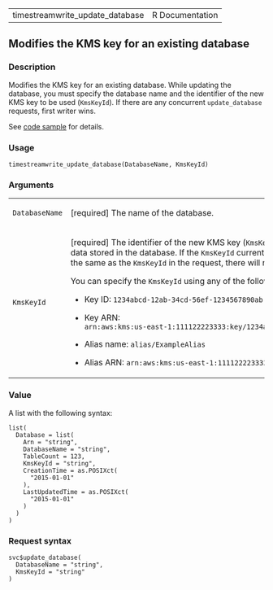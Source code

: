 <table style="width: 100%;">
<tbody>
<tr class="odd">
<td>timestreamwrite_update_database</td>
<td style="text-align: right;">R Documentation</td>
</tr>
</tbody>
</table>

## Modifies the KMS key for an existing database

### Description

Modifies the KMS key for an existing database. While updating the
database, you must specify the database name and the identifier of the
new KMS key to be used (`KmsKeyId`). If there are any concurrent
`update_database` requests, first writer wins.

See [code
sample](https://docs.aws.amazon.com/timestream/latest/developerguide/code-samples.update-db.html)
for details.

### Usage

    timestreamwrite_update_database(DatabaseName, KmsKeyId)

### Arguments

<table>
<colgroup>
<col style="width: 35%" />
<col style="width: 65%" />
</colgroup>
<tbody>
<tr class="odd">
<td><code
id="timestreamwrite_update_database_:_DatabaseName">DatabaseName</code></td>
<td><p>[required] The name of the database.</p></td>
</tr>
<tr class="even">
<td><code
id="timestreamwrite_update_database_:_KmsKeyId">KmsKeyId</code></td>
<td><p>[required] The identifier of the new KMS key
(<code>KmsKeyId</code>) to be used to encrypt the data stored in the
database. If the <code>KmsKeyId</code> currently registered with the
database is the same as the <code>KmsKeyId</code> in the request, there
will not be any update.</p>
<p>You can specify the <code>KmsKeyId</code> using any of the
following:</p>
<ul>
<li><p>Key ID: <code
style="white-space: pre;">⁠1234abcd-12ab-34cd-56ef-1234567890ab⁠</code></p></li>
<li><p>Key ARN: <code
style="white-space: pre;">⁠arn:aws:kms:us-east-1:111122223333:key/1234abcd-12ab-34cd-56ef-1234567890ab⁠</code></p></li>
<li><p>Alias name: <code>alias/ExampleAlias</code></p></li>
<li><p>Alias ARN:
<code>arn:aws:kms:us-east-1:111122223333:alias/ExampleAlias</code></p></li>
</ul></td>
</tr>
</tbody>
</table>

### Value

A list with the following syntax:

    list(
      Database = list(
        Arn = "string",
        DatabaseName = "string",
        TableCount = 123,
        KmsKeyId = "string",
        CreationTime = as.POSIXct(
          "2015-01-01"
        ),
        LastUpdatedTime = as.POSIXct(
          "2015-01-01"
        )
      )
    )

### Request syntax

    svc$update_database(
      DatabaseName = "string",
      KmsKeyId = "string"
    )
